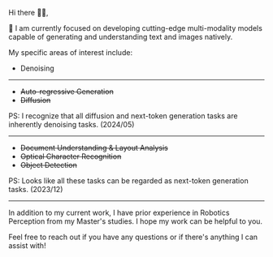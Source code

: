 
Hi there 👋🏻,

🔭 I am currently focused on developing cutting-edge multi-modality models capable of generating and understanding text and images natively.

My specific areas of interest include:
- Denoising

---

- ~~Auto-regressive Generation~~
- ~~Diffusion~~

PS: I recognize that all diffusion and next-token generation tasks are inherently denoising tasks. (2024/05)

---
- ~~Document Understanding & Layout Analysis~~
- ~~Optical Character Recognition~~
- ~~Object Detection~~

PS: Looks like all these tasks can be regarded as next-token generation tasks. (2023/12)

---



In addition to my current work, I have prior experience in Robotics Perception from my Master's studies. I hope my work can be helpful to you.


Feel free to reach out if you have any questions or if there's anything I can assist with!

